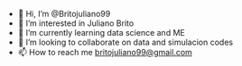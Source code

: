 - 👋 Hi, I’m @Britojuliano99
- 👀 I’m interested in Juliano Brito  
- 🌱 I’m currently learning data science and ME
- 💞️ I’m looking to collaborate on data and simulacion codes
- 📫 How to reach me britojuliano99@gmail.com



<!---
Britojuliano99/Britojuliano99 is a ✨ special ✨ repository because its `README.md` (this file) appears on your GitHub profile.
You can click the Preview link to take a look at your changes.
--->
